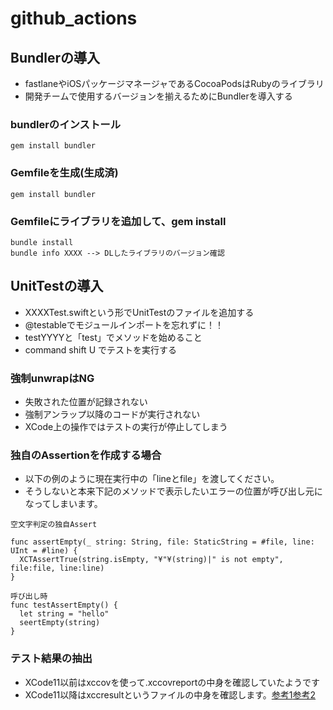 # github_actions

## Bundlerの導入
- fastlaneやiOSパッケージマネージャであるCocoaPodsはRubyのライブラリ
- 開発チームで使用するバージョンを揃えるためにBundlerを導入する

### bundlerのインストール
```
gem install bundler
```

### Gemfileを生成(生成済)
```
gem install bundler
```

### Gemfileにライブラリを追加して、gem install
```
bundle install
bundle info XXXX --> DLしたライブラリのバージョン確認
```


## UnitTestの導入
- XXXXTest.swiftという形でUnitTestのファイルを追加する
- @testableでモジュールインポートを忘れずに！！
- testYYYYと「test」でメソッドを始めること
- command shift U でテストを実行する

### 強制unwrapはNG
- 失敗された位置が記録されない
- 強制アンラップ以降のコードが実行されない
- XCode上の操作ではテストの実行が停止してしまう

### 独自のAssertionを作成する場合
- 以下の例のように現在実行中の「lineとfile」を渡してください。
- そうしないと本来下記のメソッドで表示したいエラーの位置が呼び出し元になってしまいます。

```
空文字判定の独自Assert

func assertEmpty(_ string: String, file: StaticString = #file, line: UInt = #line) {
  XCTAssertTrue(string.isEmpty, "¥"¥(string)|" is not empty", file:file, line:line)
}

呼び出し時
func testAssertEmpty() {
  let string = "hello"
  seertEmpty(string)
}
```

### テスト結果の抽出
- XCode11以前はxccovを使って.xccovreportの中身を確認していたようです
- XCode11以降はxccresultというファイルの中身を確認します。[参考1](https://swet.dena.com/entry/2019/10/23/080000)[参考2](https://engineering.mercari.com/blog/entry/20201218-61f7110851/)
